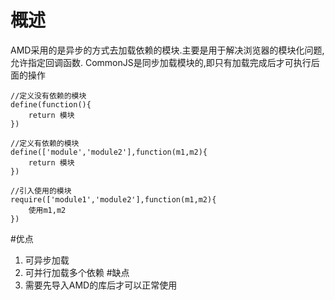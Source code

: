 # 概述
AMD采用的是异步的方式去加载依赖的模块.主要是用于解决浏览器的模块化问题,允许指定回调函数.
CommonJS是同步加载模块的,即只有加载完成后才可执行后面的操作

```
//定义没有依赖的模块
define(function(){
    return 模块
})

//定义有依赖的模块
define(['module','module2'],function(m1,m2){
    return 模块
})

//引入使用的模块
require(['module1','module2'],function(m1,m2){
    使用m1,m2
})
```
#优点
1. 可异步加载
2. 可并行加载多个依赖
#缺点
1. 需要先导入AMD的库后才可以正常使用